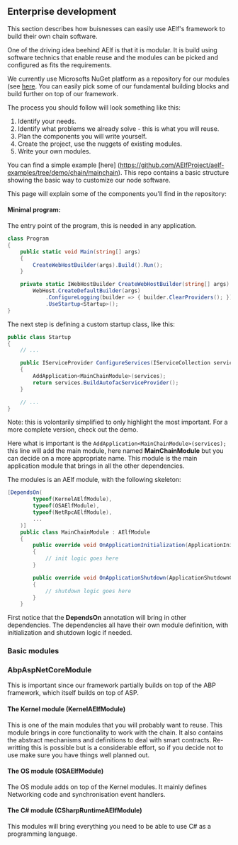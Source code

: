 ## Enterprise development

This section describes how buisnesses can easily use AElf's framework to build their own chain software. 

One of the driving idea beehind AElf is that it is modular. It is build using software technics that enable reuse and the modules can be picked and configured as fits the requirements. 

We currently use Microsofts NuGet platform as a repository for our modules (see [here](https://www.nuget.org/packages?q=aelf). You can easily pick some of our fundamental building blocks and build further on top of our framework. 

The process you should follow will look something like this:
1. Identify your needs.
2. Identify what problems we already solve - this is what you will reuse.
3. Plan the components you will write yourself.
4. Create the project, use the nuggets of existing modules.
5. Write your own modules.


You can find a simple example [here]
(https://github.com/AElfProject/aelf-examples/tree/demo/chain/mainchain). This repo contains a basic structure showing the basic way to customize our node software.

This page will explain some of the components you'll find in the repository:

#### Minimal program:

The entry point of the program, this is needed in any application.

```csharp
class Program
{
    public static void Main(string[] args)
    {
        CreateWebHostBuilder(args).Build().Run();
    }

    private static IWebHostBuilder CreateWebHostBuilder(string[] args) =>
        WebHost.CreateDefaultBuilder(args)
            .ConfigureLogging(builder => { builder.ClearProviders(); })
            .UseStartup<Startup>();
}

```
The next step is defining a custom startup class, like this:

```csharp
public class Startup
{
    // ...

    public IServiceProvider ConfigureServices(IServiceCollection services)
    {
        AddApplication<MainChainModule>(services);
        return services.BuildAutofacServiceProvider();
    }

    // ...
}
```

Note: this is volontarily simplified to only highlight the most important. For a more complete version, check out the demo.

Here what is important is the ```AddApplication<MainChainModule>(services);``` this line will add the main module, here named **MainChainModule** but you can decide on a more appropriate name. This module is the main application module that brings in all the other dependencies.

The modules is an AElf module, with the following skeleton:

```csharp
[DependsOn(
        typeof(KernelAElfModule),
        typeof(OSAElfModule),
        typeof(NetRpcAElfModule),
        ...
    )]
    public class MainChainModule : AElfModule
    {
        public override void OnApplicationInitialization(ApplicationInitializationContext context)
        {
            // init logic goes here
        }

        public override void OnApplicationShutdown(ApplicationShutdownContext context)
        {
            // shutdown logic goes here
        }
    }
```

First notice that the **DependsOn** annotation will bring in other dependencies. The dependencies all have their own module definition, with initialization and shutdown logic if needed.

### Basic modules

### AbpAspNetCoreModule

This is important since our framework partially builds on top of the ABP framework, which itself builds on top of ASP.

#### The Kernel module (KernelAElfModule)

This is one of the main modules that you will probably want to reuse. This module brings in core functionality to work with the chain. It also contains the abstract mechanisms and definitions to deal with smart contracts. Re-writting this is possible but is a considerable effort, so if you decide not to use make sure you have things well planned out.

#### The OS module (OSAElfModule)

The OS module adds on top of the Kernel modules. It mainly defines Networking code and synchronisation event handlers.

#### The C# module (CSharpRuntimeAElfModule)

This modules will bring everything you need to be able to use C# as a programming language.


